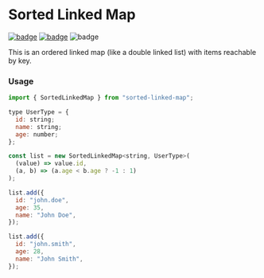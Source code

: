 # Sorted Linked Map

[![badge](https://img.shields.io/npm/v/sorted-linked-map)](https://www.npmjs.com/package/sorted-linked-map) [![badge](https://img.shields.io/bundlephobia/min/sorted-linked-map)](https://bundlephobia.com/package/sorted-linked-map) ![badge](https://img.shields.io/github/license/LiamMartens/sorted-linked-map)  

This is an ordered linked map (like a double linked list) with items reachable by key.  

### Usage
```js
import { SortedLinkedMap } from "sorted-linked-map";

type UserType = {
  id: string;
  name: string;
  age: number;
};

const list = new SortedLinkedMap<string, UserType>(
  (value) => value.id,
  (a, b) => (a.age < b.age ? -1 : 1)
);

list.add({
  id: "john.doe",
  age: 35,
  name: "John Doe",
});

list.add({
  id: "john.smith",
  age: 28,
  name: "John Smith",
});
```
